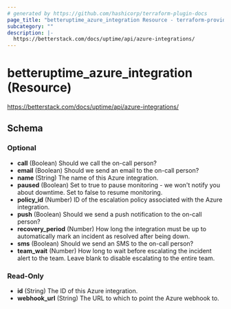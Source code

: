 ```yaml
---
# generated by https://github.com/hashicorp/terraform-plugin-docs
page_title: "betteruptime_azure_integration Resource - terraform-provider-better-uptime"
subcategory: ""
description: |-
  https://betterstack.com/docs/uptime/api/azure-integrations/
---
```


# betteruptime_azure_integration (Resource)

https://betterstack.com/docs/uptime/api/azure-integrations/



<!-- schema generated by tfplugindocs -->
## Schema

### Optional

- **call** (Boolean) Should we call the on-call person?
- **email** (Boolean) Should we send an email to the on-call person?
- **name** (String) The name of this Azure integration.
- **paused** (Boolean) Set to true to pause monitoring - we won't notify you about downtime. Set to false to resume monitoring.
- **policy_id** (Number) ID of the escalation policy associated with the Azure integration.
- **push** (Boolean) Should we send a push notification to the on-call person?
- **recovery_period** (Number) How long the integration must be up to automatically mark an incident as resolved after being down.
- **sms** (Boolean) Should we send an SMS to the on-call person?
- **team_wait** (Number) How long to wait before escalating the incident alert to the team. Leave blank to disable escalating to the entire team.

### Read-Only

- **id** (String) The ID of this Azure integration.
- **webhook_url** (String) The URL to which to point the Azure webhook to.
